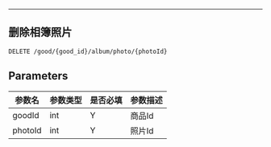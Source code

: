 
---
## 删除相簿照片

```
DELETE /good/{good_id}/album/photo/{photoId}
```

## Parameters

|参数名|参数类型|是否必填|参数描述|
|-----|--------|-------|--------|
|goodId|int|Y|商品Id|
|photoId|int|Y|照片Id|
